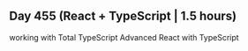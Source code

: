 ## Day 455 (React + TypeScript | 1.5 hours)

working with Total TypeScript Advanced React with TypeScript


